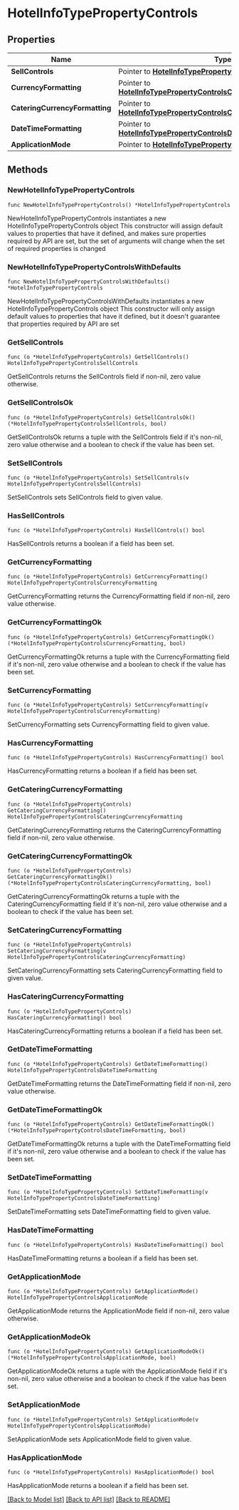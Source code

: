 # HotelInfoTypePropertyControls

## Properties

Name | Type | Description | Notes
------------ | ------------- | ------------- | -------------
**SellControls** | Pointer to [**HotelInfoTypePropertyControlsSellControls**](HotelInfoTypePropertyControlsSellControls.md) |  | [optional] 
**CurrencyFormatting** | Pointer to [**HotelInfoTypePropertyControlsCurrencyFormatting**](HotelInfoTypePropertyControlsCurrencyFormatting.md) |  | [optional] 
**CateringCurrencyFormatting** | Pointer to [**HotelInfoTypePropertyControlsCateringCurrencyFormatting**](HotelInfoTypePropertyControlsCateringCurrencyFormatting.md) |  | [optional] 
**DateTimeFormatting** | Pointer to [**HotelInfoTypePropertyControlsDateTimeFormatting**](HotelInfoTypePropertyControlsDateTimeFormatting.md) |  | [optional] 
**ApplicationMode** | Pointer to [**HotelInfoTypePropertyControlsApplicationMode**](HotelInfoTypePropertyControlsApplicationMode.md) |  | [optional] 

## Methods

### NewHotelInfoTypePropertyControls

`func NewHotelInfoTypePropertyControls() *HotelInfoTypePropertyControls`

NewHotelInfoTypePropertyControls instantiates a new HotelInfoTypePropertyControls object
This constructor will assign default values to properties that have it defined,
and makes sure properties required by API are set, but the set of arguments
will change when the set of required properties is changed

### NewHotelInfoTypePropertyControlsWithDefaults

`func NewHotelInfoTypePropertyControlsWithDefaults() *HotelInfoTypePropertyControls`

NewHotelInfoTypePropertyControlsWithDefaults instantiates a new HotelInfoTypePropertyControls object
This constructor will only assign default values to properties that have it defined,
but it doesn't guarantee that properties required by API are set

### GetSellControls

`func (o *HotelInfoTypePropertyControls) GetSellControls() HotelInfoTypePropertyControlsSellControls`

GetSellControls returns the SellControls field if non-nil, zero value otherwise.

### GetSellControlsOk

`func (o *HotelInfoTypePropertyControls) GetSellControlsOk() (*HotelInfoTypePropertyControlsSellControls, bool)`

GetSellControlsOk returns a tuple with the SellControls field if it's non-nil, zero value otherwise
and a boolean to check if the value has been set.

### SetSellControls

`func (o *HotelInfoTypePropertyControls) SetSellControls(v HotelInfoTypePropertyControlsSellControls)`

SetSellControls sets SellControls field to given value.

### HasSellControls

`func (o *HotelInfoTypePropertyControls) HasSellControls() bool`

HasSellControls returns a boolean if a field has been set.

### GetCurrencyFormatting

`func (o *HotelInfoTypePropertyControls) GetCurrencyFormatting() HotelInfoTypePropertyControlsCurrencyFormatting`

GetCurrencyFormatting returns the CurrencyFormatting field if non-nil, zero value otherwise.

### GetCurrencyFormattingOk

`func (o *HotelInfoTypePropertyControls) GetCurrencyFormattingOk() (*HotelInfoTypePropertyControlsCurrencyFormatting, bool)`

GetCurrencyFormattingOk returns a tuple with the CurrencyFormatting field if it's non-nil, zero value otherwise
and a boolean to check if the value has been set.

### SetCurrencyFormatting

`func (o *HotelInfoTypePropertyControls) SetCurrencyFormatting(v HotelInfoTypePropertyControlsCurrencyFormatting)`

SetCurrencyFormatting sets CurrencyFormatting field to given value.

### HasCurrencyFormatting

`func (o *HotelInfoTypePropertyControls) HasCurrencyFormatting() bool`

HasCurrencyFormatting returns a boolean if a field has been set.

### GetCateringCurrencyFormatting

`func (o *HotelInfoTypePropertyControls) GetCateringCurrencyFormatting() HotelInfoTypePropertyControlsCateringCurrencyFormatting`

GetCateringCurrencyFormatting returns the CateringCurrencyFormatting field if non-nil, zero value otherwise.

### GetCateringCurrencyFormattingOk

`func (o *HotelInfoTypePropertyControls) GetCateringCurrencyFormattingOk() (*HotelInfoTypePropertyControlsCateringCurrencyFormatting, bool)`

GetCateringCurrencyFormattingOk returns a tuple with the CateringCurrencyFormatting field if it's non-nil, zero value otherwise
and a boolean to check if the value has been set.

### SetCateringCurrencyFormatting

`func (o *HotelInfoTypePropertyControls) SetCateringCurrencyFormatting(v HotelInfoTypePropertyControlsCateringCurrencyFormatting)`

SetCateringCurrencyFormatting sets CateringCurrencyFormatting field to given value.

### HasCateringCurrencyFormatting

`func (o *HotelInfoTypePropertyControls) HasCateringCurrencyFormatting() bool`

HasCateringCurrencyFormatting returns a boolean if a field has been set.

### GetDateTimeFormatting

`func (o *HotelInfoTypePropertyControls) GetDateTimeFormatting() HotelInfoTypePropertyControlsDateTimeFormatting`

GetDateTimeFormatting returns the DateTimeFormatting field if non-nil, zero value otherwise.

### GetDateTimeFormattingOk

`func (o *HotelInfoTypePropertyControls) GetDateTimeFormattingOk() (*HotelInfoTypePropertyControlsDateTimeFormatting, bool)`

GetDateTimeFormattingOk returns a tuple with the DateTimeFormatting field if it's non-nil, zero value otherwise
and a boolean to check if the value has been set.

### SetDateTimeFormatting

`func (o *HotelInfoTypePropertyControls) SetDateTimeFormatting(v HotelInfoTypePropertyControlsDateTimeFormatting)`

SetDateTimeFormatting sets DateTimeFormatting field to given value.

### HasDateTimeFormatting

`func (o *HotelInfoTypePropertyControls) HasDateTimeFormatting() bool`

HasDateTimeFormatting returns a boolean if a field has been set.

### GetApplicationMode

`func (o *HotelInfoTypePropertyControls) GetApplicationMode() HotelInfoTypePropertyControlsApplicationMode`

GetApplicationMode returns the ApplicationMode field if non-nil, zero value otherwise.

### GetApplicationModeOk

`func (o *HotelInfoTypePropertyControls) GetApplicationModeOk() (*HotelInfoTypePropertyControlsApplicationMode, bool)`

GetApplicationModeOk returns a tuple with the ApplicationMode field if it's non-nil, zero value otherwise
and a boolean to check if the value has been set.

### SetApplicationMode

`func (o *HotelInfoTypePropertyControls) SetApplicationMode(v HotelInfoTypePropertyControlsApplicationMode)`

SetApplicationMode sets ApplicationMode field to given value.

### HasApplicationMode

`func (o *HotelInfoTypePropertyControls) HasApplicationMode() bool`

HasApplicationMode returns a boolean if a field has been set.


[[Back to Model list]](../README.md#documentation-for-models) [[Back to API list]](../README.md#documentation-for-api-endpoints) [[Back to README]](../README.md)


